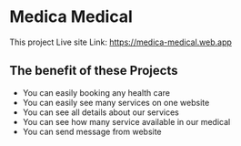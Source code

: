 # Medica Medical

This project Live site Link: https://medica-medical.web.app

## The benefit of these Projects

- You can easily booking any health care
- You can easily see many services on one website
- You can see all details about our services
- You can see how many service available in our medical
- You can send message from website
